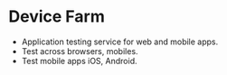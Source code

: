 # Device Farm

- Application testing service for web and mobile apps.
- Test across browsers, mobiles.
- Test mobile apps iOS, Android.
